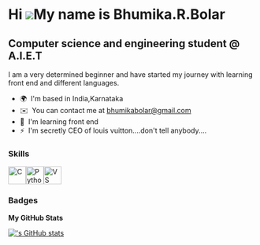 Hi ![](https://user-images.githubusercontent.com/18350557/176309783-0785949b-9127-417c-8b55-ab5a4333674e.gif)My name is Bhumika.R.Bolar
=======================================================================================================================================

Computer science and engineering student @ A.I.E.T
--------------------------------------------------

I am a very determined beginner and have started my journey with learning front end and different languages.

* 🌍  I'm based in India,Karnataka
* ✉️  You can contact me at [bhumikabolar@gmail.com](mailto:bhumikabolar@gmail.com)
* 🧠  I'm learning front end
* ⚡  I'm secretly CEO of louis vuitton....don't tell anybody....

### Skills


<p align="left">
<a href="https://docs.microsoft.com/en-us/cpp/?view=msvc-170" target="_blank" rel="noreferrer"><img src="https://raw.githubusercontent.com/danielcranney/readme-generator/main/public/icons/skills/c-colored.svg" width="36" height="36" alt="C" /></a><a href="https://www.python.org/" target="_blank" rel="noreferrer"><img src="https://raw.githubusercontent.com/danielcranney/readme-generator/main/public/icons/skills/python-colored.svg" width="36" height="36" alt="Python" /></a><a href="https://code.visualstudio.com/" target="_blank" rel="noreferrer"><img src="https://raw.githubusercontent.com/danielcranney/readme-generator/main/public/icons/skills/visualstudiocode.svg" width="36" height="36" alt="VS Code" /></a>
</p>


### Badges

<b>My GitHub Stats</b>

<a href="http://www.github.com/"><img src="https://github-readme-stats.vercel.app/api?username=&show_icons=true&hide=stars,commits,prs,issues,contribs&title_color=3382ed&text_color=ffffff&icon_color=3382ed&bg_color=1c1917&hide_border=true&show_icons=true" alt="'s GitHub stats" /></a>
